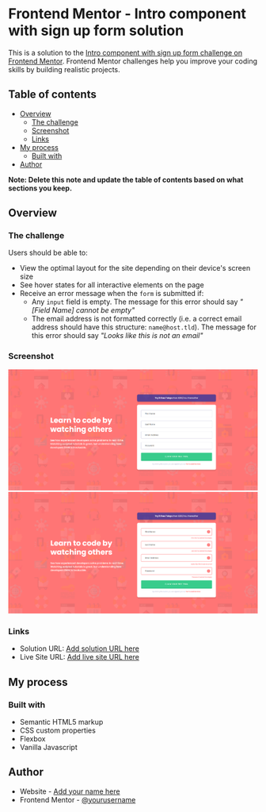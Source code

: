 # Frontend Mentor - Intro component with sign up form solution

This is a solution to the [Intro component with sign up form challenge on Frontend Mentor](https://www.frontendmentor.io/challenges/intro-component-with-signup-form-5cf91bd49edda32581d28fd1). Frontend Mentor challenges help you improve your coding skills by building realistic projects.

## Table of contents

- [Overview](#overview)
  - [The challenge](#the-challenge)
  - [Screenshot](#screenshot)
  - [Links](#links)
- [My process](#my-process)
  - [Built with](#built-with)
- [Author](#author)

**Note: Delete this note and update the table of contents based on what sections you keep.**

## Overview

### The challenge

Users should be able to:

- View the optimal layout for the site depending on their device's screen size
- See hover states for all interactive elements on the page
- Receive an error message when the `form` is submitted if:
  - Any `input` field is empty. The message for this error should say _"[Field Name] cannot be empty"_
  - The email address is not formatted correctly (i.e. a correct email address should have this structure: `name@host.tld`). The message for this error should say _"Looks like this is not an email"_

### Screenshot

![](./complete/desktop.png)
![](./complete/active.png)

### Links

- Solution URL: [Add solution URL here](https://github.com/chelseyrhianne/intro-component-with-signup-form)
- Live Site URL: [Add live site URL here](https://gracious-joliot-bb5536.netlify.app/)

## My process

### Built with

- Semantic HTML5 markup
- CSS custom properties
- Flexbox
- Vanilla Javascript

## Author

- Website - [Add your name here](https://chelseywatsondev.netlify.app/)
- Frontend Mentor - [@yourusername](https://www.frontendmentor.io/profile/chelseyrhianne)
